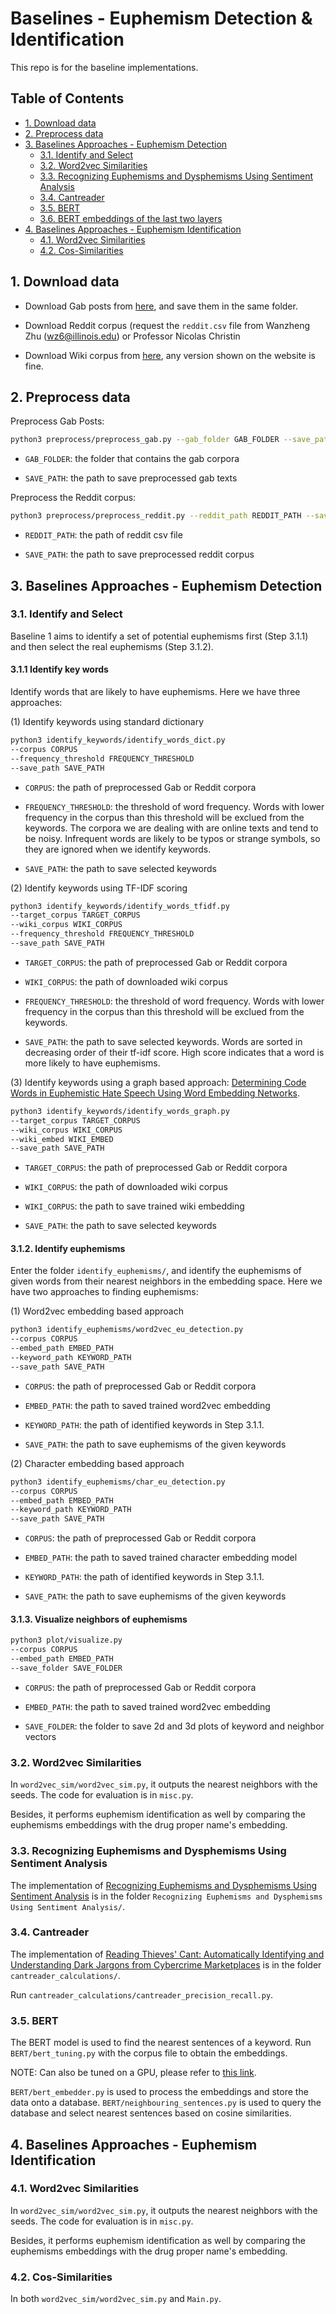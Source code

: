 # Baselines - Euphemism Detection & Identification
This repo is for the baseline implementations. 


## Table of Contents
- [1. Download data](#1-Download-data)
- [2. Preprocess data](#2-Preprocess-data)
- [3. Baselines Approaches - Euphemism Detection](#3-Baselines-Approaches---Euphemism-Detection)
    - [3.1. Identify and Select](#31-Identify-and-Select)
    - [3.2. Word2vec Similarities](#32-Word2vec-Similarities)
    - [3.3. Recognizing Euphemisms and Dysphemisms Using Sentiment Analysis](#33-Recognizing-Euphemisms-and-Dysphemisms-Using-Sentiment-Analysis)
    - [3.4. Cantreader](#34-Cantreader)
    - [3.5. BERT](#35-BERT)
    - [3.6. BERT embeddings of the last two layers](#36-BERT-embeddings-of-the-last-two-layers)
- [4. Baselines Approaches - Euphemism Identification](#4-Baselines-Approaches---Euphemism-Identification)
    - [4.1. Word2vec Similarities](#41-Word2vec-Similarities)
    - [4.2. Cos-Similarities](#42-Cos-Similarities)



## 1. Download data
- Download Gab posts from [here](https://files.pushshift.io/gab/), and save them in the same folder.

- Download Reddit corpus (request the `reddit.csv` file from Wanzheng Zhu (wz6@illinois.edu) or Professor Nicolas Christin

- Download Wiki corpus from [here](https://dumps.wikimedia.org/enwiki/), any version shown on the website is fine.



## 2. Preprocess data 
Preprocess Gab Posts:
```bash
python3 preprocess/preprocess_gab.py --gab_folder GAB_FOLDER --save_path SAVE_PATH
```
- `GAB_FOLDER`: the folder that contains the gab corpora

- `SAVE_PATH`: the path to save preprocessed gab texts

Preprocess the Reddit corpus:
```bash
python3 preprocess/preprocess_reddit.py --reddit_path REDDIT_PATH --save_path SAVE_PATH
```
- `REDDIT_PATH`: the path of reddit csv file

- `SAVE_PATH`: the path to save preprocessed reddit corpus



## 3. Baselines Approaches - Euphemism Detection 

### 3.1. Identify and Select
Baseline 1 aims to identify a set of potential euphemisms first (Step 3.1.1) and then select the real euphemisms (Step 3.1.2). 
 
#### 3.1.1 Identify key words
Identify words that are likely to have euphemisms. Here we have three approaches: 

(1) Identify keywords using standard dictionary
```bash
python3 identify_keywords/identify_words_dict.py 
--corpus CORPUS 
--frequency_threshold FREQUENCY_THRESHOLD
--save_path SAVE_PATH
```
- `CORPUS`: the path of preprocessed Gab or Reddit corpora

- `FREQUENCY_THRESHOLD`: the threshold of word frequency. Words with lower frequency in the corpus than this threshold will be exclued from the keywords. The corpora we are dealing with are online texts and tend to be noisy. Infrequent words are likely to be typos or strange symbols, so they are ignored when we identify keywords.

- `SAVE_PATH`: the path to save selected keywords

(2) Identify keywords using TF-IDF scoring
```bash
python3 identify_keywords/identify_words_tfidf.py
--target_corpus TARGET_CORPUS
--wiki_corpus WIKI_CORPUS
--frequency_threshold FREQUENCY_THRESHOLD
--save_path SAVE_PATH
```
- `TARGET_CORPUS`: the path of preprocessed Gab or Reddit corpora

- `WIKI_CORPUS`: the path of downloaded wiki corpus

- `FREQUENCY_THRESHOLD`: the threshold of word frequency. Words with lower frequency in the corpus than this threshold will be exclued from the keywords.

- `SAVE_PATH`: the path to save selected keywords. Words are sorted in decreasing order of their tf-idf score. High score indicates that a word is more likely to have euphemisms.

(3) Identify keywords using a graph based approach: [Determining Code Words in Euphemistic Hate Speech Using Word Embedding Networks](https://www.aclweb.org/anthology/W18-5112.pdf).
```bash
python3 identify_keywords/identify_words_graph.py
--target_corpus TARGET_CORPUS
--wiki_corpus WIKI_CORPUS
--wiki_embed WIKI_EMBED
--save_path SAVE_PATH
```
- `TARGET_CORPUS`: the path of preprocessed Gab or Reddit corpora

- `WIKI_CORPUS`: the path of downloaded wiki corpus

- `WIKI_CORPUS`: the path to save trained wiki embedding

- `SAVE_PATH`: the path to save selected keywords 


#### 3.1.2. Identify euphemisms
Enter the folder `identify_euphemisms/`, and identify the euphemisms of given words from their nearest neighbors in the embedding space. Here we have two approaches to finding euphemisms:

(1) Word2vec embedding based approach
```bash
python3 identify_euphemisms/word2vec_eu_detection.py
--corpus CORPUS
--embed_path EMBED_PATH
--keyword_path KEYWORD_PATH 
--save_path SAVE_PATH
```
- `CORPUS`: the path of preprocessed Gab or Reddit corpora

- `EMBED_PATH`: the path to saved trained word2vec embedding

- `KEYWORD_PATH`: the path of identified keywords in Step 3.1.1.

- `SAVE_PATH`: the path to save euphemisms of the given keywords

(2) Character embedding based approach
```bash
python3 identify_euphemisms/char_eu_detection.py
--corpus CORPUS
--embed_path EMBED_PATH
--keyword_path KEYWORD_PATH 
--save_path SAVE_PATH
```
- `CORPUS`: the path of preprocessed Gab or Reddit corpora

- `EMBED_PATH`: the path to saved trained character embedding model

- `KEYWORD_PATH`: the path of identified keywords in Step 3.1.1.

- `SAVE_PATH`: the path to save euphemisms of the given keywords


#### 3.1.3. Visualize neighbors of euphemisms
```bash
python3 plot/visualize.py 
--corpus CORPUS
--embed_path EMBED_PATH
--save_folder SAVE_FOLDER
```
- `CORPUS`: the path of preprocessed Gab or Reddit corpora

- `EMBED_PATH`: the path to saved trained word2vec embedding

- `SAVE_FOLDER`: the folder to save 2d and 3d plots of keyword and neighbor vectors


### 3.2. Word2vec Similarities
In `word2vec_sim/word2vec_sim.py`, it outputs the nearest neighbors with the seeds. 
The code for evaluation is in `misc.py`.

Besides, it performs euphemism identification as well by comparing the euphemisms embeddings with the drug proper name's embedding. 


### 3.3. Recognizing Euphemisms and Dysphemisms Using Sentiment Analysis
The implementation of [Recognizing Euphemisms and Dysphemisms Using Sentiment Analysis](https://www.aclweb.org/anthology/2020.figlang-1.20.pdf) is in the folder `Recognizing Euphemisms and Dysphemisms Using Sentiment Analysis/`.


### 3.4. Cantreader
The implementation of [Reading Thieves' Cant: Automatically Identifying and Understanding Dark Jargons from Cybercrime Marketplaces](https://www.usenix.org/system/files/conference/usenixsecurity18/sec18-yuan_0.pdf) is in the folder `cantreader_calculations/`.

Run `cantreader_calculations/cantreader_precision_recall.py`. 


### 3.5. BERT
The BERT model is used to find the nearest sentences of a keyword. Run `BERT/bert_tuning.py` with the corpus file to obtain the embeddings.

NOTE: Can also be tuned on a GPU, please refer to [this link](https://pypi.org/project/bert-embedding).

`BERT/bert_embedder.py` is used to process the embeddings and store the data onto a database.
`BERT/neighbouring_sentences.py` is used to query the database and select nearest sentences based on cosine similarities.



## 4. Baselines Approaches - Euphemism Identification
### 4.1. Word2vec Similarities
In `word2vec_sim/word2vec_sim.py`, it outputs the nearest neighbors with the seeds. 
The code for evaluation is in `misc.py`.

Besides, it performs euphemism identification as well by comparing the euphemisms embeddings with the drug proper name's embedding. 


### 4.2. Cos-Similarities
In both `word2vec_sim/word2vec_sim.py` and `Main.py`. 

